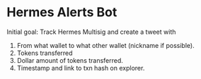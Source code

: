 # Hermes Alerts Bot
Initial goal: Track Hermes Multisig and create a tweet with
1. From what wallet to what other wallet (nickname if possible).
2. Tokens transferred
3. Dollar amount of tokens transferred.
4. Timestamp and link to txn hash on explorer.
